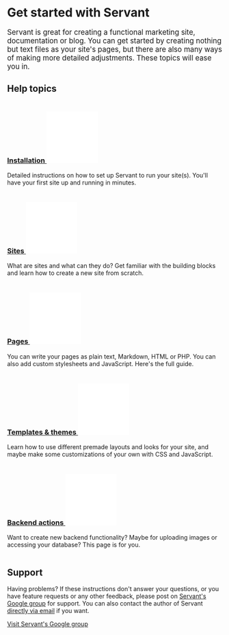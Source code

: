 
# Get started with Servant

<big>Servant is great for creating a functional marketing site, documentation or blog. You can get started by creating nothing but text files as your site's pages, but there are also many ways of making more detailed adjustments. These topics will ease you in.</big>



## Help topics

<div class="column six">
	<h3 class="reset"><a href="installation">Installation <img src="more.png" alt="Read more" title="Read more"></a></h3>
	<p class="squeeze-top">Detailed instructions on how to set up Servant to run your site(s). You'll have your first site up and running in minutes.</p>
</div><div class="column six last">
	<h3 class="reset"><a href="sites">Sites <img src="more.png" alt="Read more" title="Read more"></a></h3>
	<p class="squeeze-top">What are sites and what can they do? Get familiar with the building blocks and learn how to create a new site from scratch.</p>
</div>
<div class="clear"></div>


<div class="column six">
	<h3 class="reset"><a href="pages">Pages <img src="more.png" alt="Read more" title="Read more"></a></h3>
	<p class="squeeze-top">You can write your pages as plain text, Markdown, HTML or PHP. You can also add custom stylesheets and JavaScript. Here's the full guide.</p>
</div><div class="column six last">
	<h3 class="reset"><a href="templates-and-themes">Templates &amp; themes <img src="more.png" alt="Read more" title="Read more"></a></h3>
	<p class="squeeze-top">Learn how to use different premade layouts and looks for your site, and maybe make some customizations of your own with CSS and JavaScript.</p>
</div>
<div class="clear"></div>

<div class="column six">
	<h3 class="reset"><a href="backend-actions">Backend actions <img src="more.png" alt="Read more" title="Read more"></a></h3>
	<p class="squeeze-top">Want to create new backend functionality? Maybe for uploading images or accessing your database? This page is for you.</p>
</div>
<div class="clear"></div>



## Support

Having problems? If these instructions don't answer your questions, or you have feature requests or any other feedback, please post on <a href="https://groups.google.com/forum/?fromgroups#!forum/servantweb">Servant's Google group</a> for support. You can also contact the author of Servant <a href="mailto:eiskis@gmail.com">directly via email</a> if you want.

<a href="https://groups.google.com/forum/?fromgroups#!forum/servantweb" class="button magenta">Visit Servant's Google group</a>
